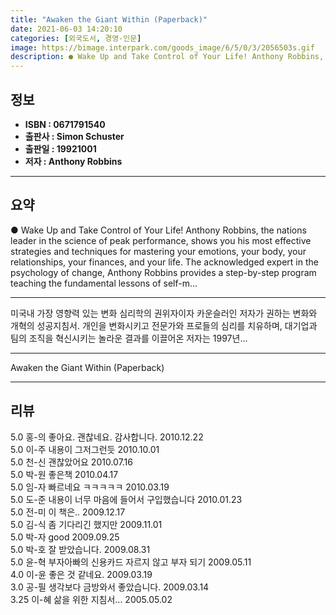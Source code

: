 ```yaml
---
title: "Awaken the Giant Within (Paperback)"
date: 2021-06-03 14:20:10
categories: [외국도서, 경영-인문]
image: https://bimage.interpark.com/goods_image/6/5/0/3/2056503s.gif
description: ● Wake Up and Take Control of Your Life! Anthony Robbins, the nations leader in the science of peak performance, shows you his most effective strategies and te
---
```


## **정보**

- **ISBN : 0671791540**
- **출판사 : Simon   Schuster**
- **출판일 : 19921001**
- **저자 : Anthony Robbins**

------



## **요약**

●  Wake Up and Take Control of Your Life! Anthony Robbins, the nations leader in the science of peak performance, shows you his most effective strategies and techniques for mastering your emotions, your body, your relationships, your finances, and your life. The acknowledged expert in the psychology of change, Anthony Robbins provides a step-by-step program teaching the fundamental lessons of self-m...

------

미국내 가장 영향력 있는 변화 심리학의 권위자이자 카운슬러인 저자가 권하는 변화와 개혁의 성공지침서. 개인을 변화시키고 전문가와 프로들의 심리를 치유하며, 대기업과 팀의 조직을 혁신시키는 놀라운 결과를 이끌어온 저자는 1997년... 

------


Awaken the Giant Within (Paperback) 

------


## **리뷰** 

5.0 홍-의 좋아요. 괜찮네요. 감사합니다.  2010.12.22 <br/>5.0 이-주 내용이 그저그런듯 2010.10.01 <br/>5.0 천-신 괜찮았어요 2010.07.16 <br/>5.0 박-원 좋은책 2010.04.17 <br/>5.0 임-자 빠르네요 ㅋㅋㅋㅋㅋ 2010.03.19 <br/>5.0 도-준 내용이 너무 마음에 들어서 구입했습니다 2010.01.23 <br/>5.0 전-미 이 책은.. 2009.12.17 <br/>5.0 김-식 좀 기다리긴 했지만 2009.11.01 <br/>5.0 박-자 good 2009.09.25 <br/>5.0 박-호 잘 받았습니다.  2009.08.31 <br/>5.0 윤-혁 부자아빠의 신용카드 자르지 않고 부자 되기 2009.05.11 <br/>4.0 이-윤 좋은 것 같네요. 2009.03.19 <br/>3.0 공-필 생각보다 금방와서 좋았습니다.  2009.03.14 <br/>3.25 이-혜 삶을 위한 지침서... 2005.05.02 <br/>